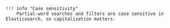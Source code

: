     !!! info "Case sensitivity"
        Partial-word searches and filters are case sensitive in Elasticsearch, so capitalization matters.